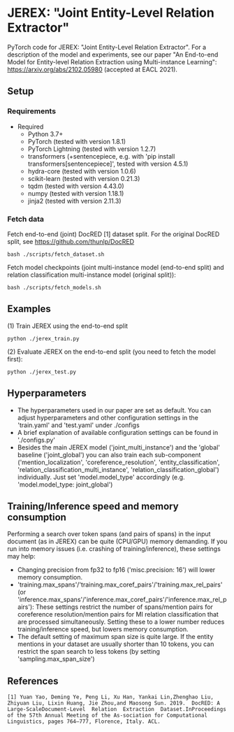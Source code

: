 # JEREX: "Joint Entity-Level Relation Extractor"
PyTorch code for JEREX: "Joint Entity-Level Relation Extractor". For a description of the model and experiments, see our paper "An End-to-end Model for Entity-level Relation Extraction using Multi-instance Learning": https://arxiv.org/abs/2102.05980 (accepted at EACL 2021).


## Setup
### Requirements
- Required
  - Python 3.7+
  - PyTorch (tested with version 1.8.1)
  - PyTorch Lightning (tested with version 1.2.7)
  - transformers (+sentencepiece, e.g. with 'pip install transformers[sentencepiece]', tested with version 4.5.1)
  - hydra-core (tested with version 1.0.6)
  - scikit-learn (tested with version 0.21.3)
  - tqdm (tested with version 4.43.0)
  - numpy (tested with version 1.18.1)
  - jinja2 (tested with version 2.11.3)


### Fetch data
Fetch end-to-end (joint) DocRED [1] dataset split. For the original DocRED split, see https://github.com/thunlp/DocRED
```
bash ./scripts/fetch_dataset.sh
```

Fetch model checkpoints (joint multi-instance model (end-to-end split) and relation classification multi-instance model (original split)):
```
bash ./scripts/fetch_models.sh
```

## Examples
(1) Train JEREX using the end-to-end split
```
python ./jerex_train.py
```

(2) Evaluate JEREX on the end-to-end split (you need to fetch the model first):
```
python ./jerex_test.py
```

## Hyperparameters
- The hyperparameters used in our paper are set as default. You can adjust hyperparameters and other configuration settings in the 'train.yaml' and 'test.yaml' under ./configs
- A brief explanation of available configuration settings can be found in './configs.py'
- Besides the main JEREX model ('joint_multi_instance') and the 'global' baseline ('joint_global') you can also train each sub-component ('mention_localization', 'coreference_resolution', 'entity_classification',
    'relation_classification_multi_instance', 'relation_classification_global') individually. Just set 'model.model_type' accordingly (e.g. 'model.model_type: joint_global')

## Training/Inference speed and memory consumption
Performing a search over token spans (and pairs of spans) in the input document (as in JEREX) can be quite (CPU/GPU) memory demanding. If you run into memory issues (i.e. crashing of training/inference), these settings may help:
- Changing precision from fp32 to fp16 ('misc.precision: 16') will lower memory consumption.
- 'training.max_spans'/'training.max_coref_pairs'/'training.max_rel_pairs' (or 'inference.max_spans'/'inference.max_coref_pairs'/'inference.max_rel_pairs'): 
These settings restrict the number of spans/mention pairs for coreference resolution/mention pairs for MI relation classification that are processed simultaneously. 
Setting these to a lower number reduces training/inference speed, but lowers memory consumption. 
- The default setting of maximum span size is quite large. 
If the entity mentions in your dataset are usually shorter than 10 tokens, you can restrict the span search to less tokens (by setting 'sampling.max_span_size')

## References
```
[1] Yuan Yao, Deming Ye, Peng Li, Xu Han, Yankai Lin,Zhenghao Liu, Zhiyuan Liu, Lixin Huang, Jie Zhou,and Maosong Sun. 2019.  DocRED: A Large-ScaleDocument-Level  Relation  Extraction  Dataset.InProceedings of the 57th Annual Meeting of the As-sociation for Computational Linguistics, pages 764–777, Florence, Italy. ACL.
```
